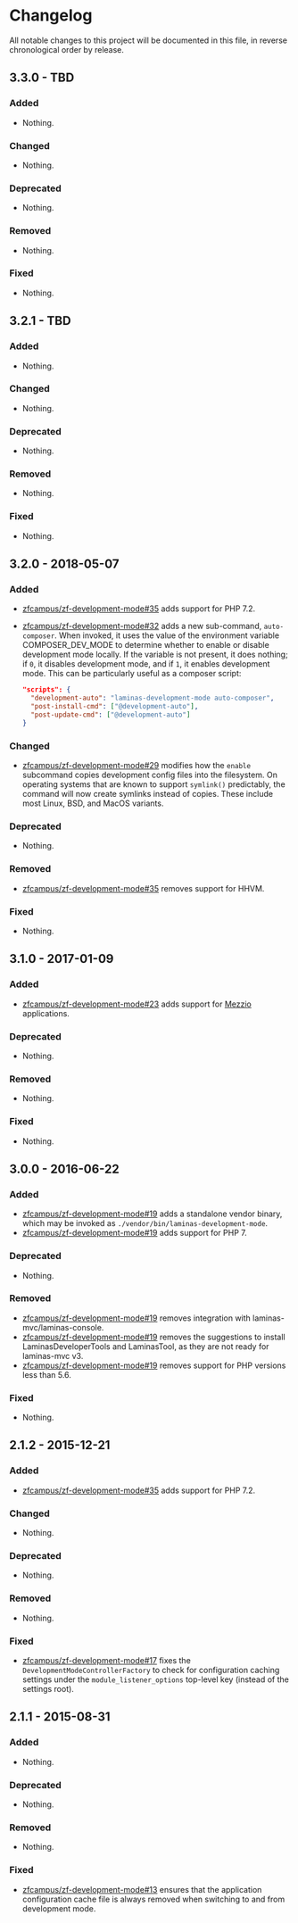 # Changelog

All notable changes to this project will be documented in this file, in reverse chronological order by release.

## 3.3.0 - TBD

### Added

- Nothing.

### Changed

- Nothing.

### Deprecated

- Nothing.

### Removed

- Nothing.

### Fixed

- Nothing.

## 3.2.1 - TBD

### Added

- Nothing.

### Changed

- Nothing.

### Deprecated

- Nothing.

### Removed

- Nothing.

### Fixed

- Nothing.

## 3.2.0 - 2018-05-07

### Added

- [zfcampus/zf-development-mode#35](https://github.com/zfcampus/zf-development-mode/pull/35) adds support for PHP 7.2.

- [zfcampus/zf-development-mode#32](https://github.com/zfcampus/zf-development-mode/pull/32) adds a new sub-command, `auto-composer`. When invoked, it uses the value of
  the environment variable COMPOSER_DEV_MODE to determine whether to enable or disable development
  mode locally. If the variable is not present, it does nothing; if `0`, it disables development
  mode, and if `1`, it enables development mode. This can be particularly useful as a composer script:

  ```json
  "scripts": {
    "development-auto": "laminas-development-mode auto-composer",
    "post-install-cmd": ["@development-auto"],
    "post-update-cmd": ["@development-auto"]
  }
  ```

### Changed

- [zfcampus/zf-development-mode#29](https://github.com/zfcampus/zf-development-mode/pull/29) modifies how the `enable` subcommand copies development config files into
  the filesystem. On operating systems that are known to support `symlink()` predictably,
  the command will now create symlinks instead of copies. These include most Linux, BSD,
  and MacOS variants.

### Deprecated

- Nothing.

### Removed

- [zfcampus/zf-development-mode#35](https://github.com/zfcampus/zf-development-mode/pull/35) removes support for HHVM.

### Fixed

- Nothing.

## 3.1.0 - 2017-01-09

### Added

- [zfcampus/zf-development-mode#23](https://github.com/zfcampus/zf-development-mode/pull/23) adds support
  for [Mezzio](https://docs.mezzio.dev/mezzio) applications.

### Deprecated

- Nothing.

### Removed

- Nothing.

### Fixed

- Nothing.

## 3.0.0 - 2016-06-22

### Added

- [zfcampus/zf-development-mode#19](https://github.com/zfcampus/zf-development-mode/pull/19) adds a
  standalone vendor binary, which may be invoked as
  `./vendor/bin/laminas-development-mode`.
- [zfcampus/zf-development-mode#19](https://github.com/zfcampus/zf-development-mode/pull/19) adds support
  for PHP 7.

### Deprecated

- Nothing.

### Removed

- [zfcampus/zf-development-mode#19](https://github.com/zfcampus/zf-development-mode/pull/19) removes
  integration with laminas-mvc/laminas-console.
- [zfcampus/zf-development-mode#19](https://github.com/zfcampus/zf-development-mode/pull/19) removes
  the suggestions to install LaminasDeveloperTools and LaminasTool, as they are not
  ready for laminas-mvc v3.
- [zfcampus/zf-development-mode#19](https://github.com/zfcampus/zf-development-mode/pull/19) removes
  support for PHP versions less than 5.6.

### Fixed

- Nothing.

## 2.1.2 - 2015-12-21

### Added

- [zfcampus/zf-development-mode#35](https://github.com/zfcampus/zf-development-mode/pull/35) adds support for PHP 7.2.

### Changed

- Nothing.

### Deprecated

- Nothing.

### Removed

- Nothing.

### Fixed

- [zfcampus/zf-development-mode#17](https://github.com/zfcampus/zf-development-mode/pull/17) fixes the
  `DevelopmentModeControllerFactory` to check for configuration caching settings
  under the `module_listener_options` top-level key (instead of the settings
  root).

## 2.1.1 - 2015-08-31

### Added

- Nothing.

### Deprecated

- Nothing.

### Removed

- Nothing.

### Fixed

- [zfcampus/zf-development-mode#13](https://github.com/zfcampus/zf-development-mode/pull/13) ensures that
  the application configuration cache file is always removed when switching
  to and from development mode.
